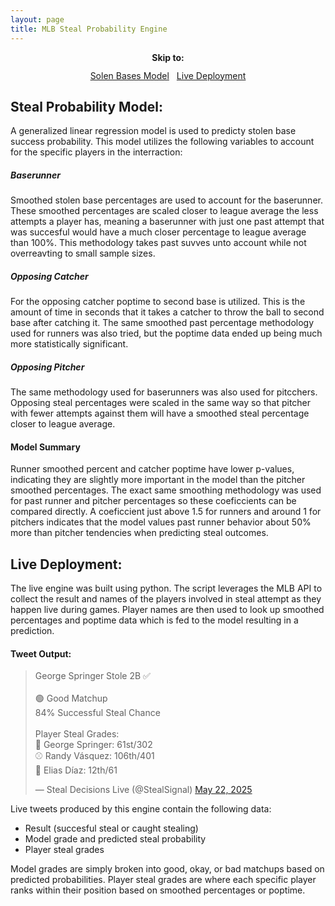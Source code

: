 ```yaml
---
layout: page
title: MLB Steal Probability Engine
---
```


<!-- Wrapper container to center everything -->
<div style="text-align: center; margin-bottom: 24px;">

  <p style="margin-bottom: 12px; font-weight: bold;">Skip to:</p>

  <div style="display: inline-flex; gap: 12px; flex-wrap: wrap; justify-content: center;">
    <a href="#model" style="...">Solen Bases Model</a>
    <a href="#deployment" style="...">Live Deployment</a>
  </div>

</div>



<!-- Stolen Bases Model -->
<h2 id="model">Steal Probability Model:</h2>
A generalized linear regression model is used to predicty stolen base success probability. This model utilizes the following variables to account for the specific players in the interraction:

##### Baserunner
Smoothed stolen base percentages are used to account for the baserunner. These smoothed percentages are scaled closer to league average the 
less attempts a player has, meaning a baserunner with just one past attempt that was succesful would have a much closer percentage to league average than 100%.
This methodology takes past suvves unto account while not overreavting to small sample sizes.

##### Opposing Catcher
For the opposing catcher poptime to second base is utilized. This is the amount of time in seconds that it takes a catcher to throw the ball to second base 
after catching it. The same smoothed past percentage methodology used for runners was also tried, but the poptime data ended up being much more statistically significant.

##### Opposing Pitcher
The same methodology used for baserunners was also used for pitcchers. Opposing steal percentages were scaled in the same way so that pitcher with 
fewer attempts against them will have a smoothed steal percentage closer to league average.

#### Model Summary
Runner smoothed percent and catcher poptime have lower p-values, indicating they are slightly more important in the model than the pitcher smoothed percentages. The exact same smoothing methodology was used for past runner 
and pitcher percentages so these coeficcients can be compared directly. A coeficcient just above 1.5 for runners and around 1 for pitchers indicates that the model values past runner 
behavior about 50% more than pitcher tendencies when predicting steal outcomes.


<!-- Live Deployment -->
<h2 id="deployment">Live Deployment:</h2>
The live engine was built using python. The script leverages the MLB API to collect the result and names of the players involved in steal attempt as they happen live during games. Player names are then used to look up 
smoothed percentages and poptime data which is fed to the model resulting in a prediction.

#### Tweet Output:
  <!-- Tweet Embed -->
  <div style="flex: 1; min-width: 400px;">
    <div style="transform: scale(1); transform-origin: top left; width: fit-content;">
      <blockquote class="twitter-tweet">
        <p lang="en" dir="ltr">
          George Springer Stole 2B ✅<br><br>
          🟢 Good Matchup<br>
          84% Successful Steal Chance<br><br>
          Player Steal Grades:<br>
          🏃 George Springer: 61st/302<br>
          ⚾ Randy Vásquez: 106th/401<br>
          🧤 Elias Díaz: 12th/61
        </p>
        &mdash; Steal Decisions Live (@StealSignal) 
        <a href="https://twitter.com/StealSignal/status/1925342409459745182?ref_src=twsrc%5Etfw">May 22, 2025</a>
      </blockquote>
    </div>
    <script async src="https://platform.twitter.com/widgets.js" charset="utf-8"></script>
  </div>
  
Live tweets produced by this engine contain the following data:
- Result (succesful steal or caught stealing)
- Model grade and predicted steal probability
- Player steal grades

Model grades are simply broken into good, okay, or bad matchups based on predicted probabilities. Player steal grades are where each specific player ranks within their position based on smoothed percentages or poptime.

